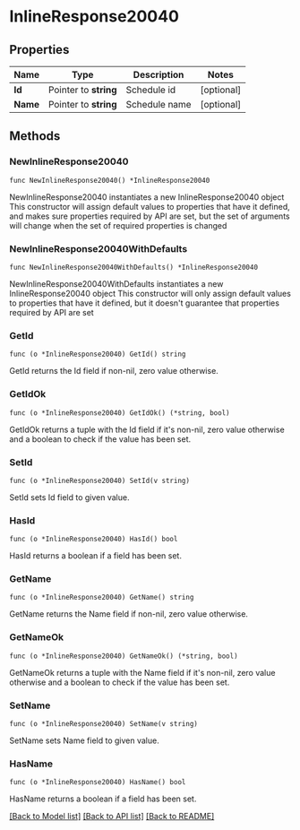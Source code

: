 # InlineResponse20040

## Properties

Name | Type | Description | Notes
------------ | ------------- | ------------- | -------------
**Id** | Pointer to **string** | Schedule id | [optional] 
**Name** | Pointer to **string** | Schedule name | [optional] 

## Methods

### NewInlineResponse20040

`func NewInlineResponse20040() *InlineResponse20040`

NewInlineResponse20040 instantiates a new InlineResponse20040 object
This constructor will assign default values to properties that have it defined,
and makes sure properties required by API are set, but the set of arguments
will change when the set of required properties is changed

### NewInlineResponse20040WithDefaults

`func NewInlineResponse20040WithDefaults() *InlineResponse20040`

NewInlineResponse20040WithDefaults instantiates a new InlineResponse20040 object
This constructor will only assign default values to properties that have it defined,
but it doesn't guarantee that properties required by API are set

### GetId

`func (o *InlineResponse20040) GetId() string`

GetId returns the Id field if non-nil, zero value otherwise.

### GetIdOk

`func (o *InlineResponse20040) GetIdOk() (*string, bool)`

GetIdOk returns a tuple with the Id field if it's non-nil, zero value otherwise
and a boolean to check if the value has been set.

### SetId

`func (o *InlineResponse20040) SetId(v string)`

SetId sets Id field to given value.

### HasId

`func (o *InlineResponse20040) HasId() bool`

HasId returns a boolean if a field has been set.

### GetName

`func (o *InlineResponse20040) GetName() string`

GetName returns the Name field if non-nil, zero value otherwise.

### GetNameOk

`func (o *InlineResponse20040) GetNameOk() (*string, bool)`

GetNameOk returns a tuple with the Name field if it's non-nil, zero value otherwise
and a boolean to check if the value has been set.

### SetName

`func (o *InlineResponse20040) SetName(v string)`

SetName sets Name field to given value.

### HasName

`func (o *InlineResponse20040) HasName() bool`

HasName returns a boolean if a field has been set.


[[Back to Model list]](../README.md#documentation-for-models) [[Back to API list]](../README.md#documentation-for-api-endpoints) [[Back to README]](../README.md)


